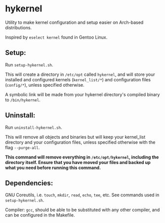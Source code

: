 # hykernel

Utility to make kernel configuration and setup easier on Arch-based distributions.

Inspired by `eselect kernel` found in Gentoo Linux.

## **Setup:**

Run `setup-hykernel.sh`.

This will create a directory in `/etc/opt` called `hykernel`, and will store your installed and configured kernels (`kernel_list/*`) and configuration files (`config/*`), unless specified otherwise.

A symbolic link will be made from your hykernel directory's compiled binary to `/bin/hykernel`.

## **Uninstall:**

Run `uninstall-hykernel.sh`.

This will remove all objects and binaries but will keep your kernel_list directory and your configuration files, unless specified otherwise with the flag `--purge-all`.

**This command will remove everything in `/etc/opt/hykernel`, including the directory itself. Ensure that you have moved your files and backed up what you need before running this command.**

## **Dependencies:**

GNU Coreutils, i.e. `touch`, `mkdir`, `read`, `echo`, `tee`, etc. See commands used in `setup-hykernel.sh`.

Compiler: `gcc`, should be able to be substituted with any other compiler, and can be configured in the Makefile.
